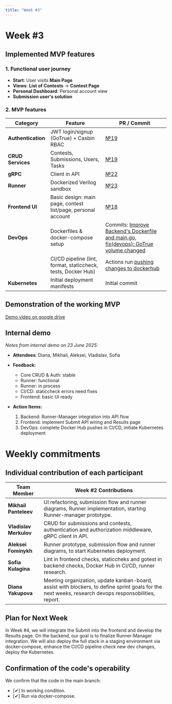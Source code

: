 ```yaml
---
title: "Week #3"
---
```


# **Week #3**

## Implemented MVP features

### 1. Functional user journey

* **Start**: User visits **Main Page**
* **Views**: **List of Contests** → **Contest Page**
* **Personal Dashboard**: Personal account view
* **Submission user's solution**

### 2. MVP features
| Category           | Feature                                               | PR / Commit              |
| ------------------ | ----------------------------------------------------- | ------------------------ |
| **Authentication** | JWT login/signup (GoTrue) + Casbin RBAC               | [№19](https://github.com/IU-Capstone-Project-2025/verilog-contest/pull/19)                      |
| **CRUD Services**  | Contests, Submissions, Users, Tasks                   | [№19](https://github.com/IU-Capstone-Project-2025/verilog-contest/pull/19)                      |
| **gRPC**           | Client in API                     | [№22](https://github.com/IU-Capstone-Project-2025/verilog-contest/pull/22)                      |
| **Runner**         | Dockerized Verilog sandbox                | [№23](https://github.com/IU-Capstone-Project-2025/verilog-contest/pull/23)                      |
| **Frontend UI**    | Basic design: main page, contest list/page, personal account   | [№18](https://github.com/IU-Capstone-Project-2025/verilog-contest/pull/18)                       |
| **DevOps**         | Dockerfiles & docker-compose setup                    | Commits: [Improve Backend's Dockerfile and main.go](https://github.com/IU-Capstone-Project-2025/verilog-contest/commit/965c32eb9bf698e2bdc5fc2c9ddf2f059a0c5544), [fix(devops): GoTrue volume changed](https://github.com/IU-Capstone-Project-2025/verilog-contest/commit/38f67690b45b8b89c4c1bc17ed0fbfa01d337278)  |
|                    | CI/CD pipeline (lint, format, staticcheck, tests, Docker Hub) | Actions run [pushing changes to dockerhub](https://github.com/IU-Capstone-Project-2025/verilog-contest/actions/runs/15858289358) |
| **Kubernetes**     | Initial deployment manifests                          | Initial commit           |


## Demonstration of the working MVP
 [Demo video on google drive](https://drive.google.com/file/d/1Z-bZad2_4bDh9DcbkoxOxJVZvunxscqz/view?usp=sharing)

## Internal demo

*Notes from internal demo on 23 June 2025:*

* **Attendees**: Diana, Mikhail, Aleksei, Vladislav, Sofia
* **Feedback:**

  * Core CRUD & Auth: stable
  * Runner: functional
  * Runner: in process
  * CI/CD: staticcheck errors need fixes
  * Frontend: basic UI ready
* **Action Items:**

  1. Backend: Runner-Manager integration into API flow
  2. Frontend: implement Submit API wiring and Results page
  3. DevOps: complete Docker Hub pushes in CI/CD, initiate Kubernetes deployment

# Weekly commitments

## Individual contribution of each participant

| Team Member            | Week #2 Contributions                                                                      |
| ---------------------- | ------------------------------------------------------------------------------------------ |
| **Mikhail Panteleev**  | UI refactoring, submission flow and runner diagrams, Runner implementation, starting Runner-manager prototype.                        |
| **Vladislav Merkulov** | CRUD for submissions and contests, authentication and  authorization middleware, gRPC client in API.                       |
| **Aleksei Fominykh**   | Runner prototype, submission flow and runner diagrams, to start Kubernetes deployment.                                         |
| **Sofia Kulagina**     | Lint in frontend checks, staticcheks and gotest in backend checks, Docker Hub in CI/CD, runner research.             |
| **Diana Yakupova**     | Meeting organization, update kanban-board, assist with blockers, to define sprint goals for the next weeks, research devops responsobilities, report.|

## Plan for Next Week

In Week #4, we will integrate the Submit into the frontend and develop the Results page. On the backend, our goal is to finalize Runner‑Manager integration. We will also deploy the full stack in a staging environment via docker‑compose, enhance the CI/CD pipeline check new dev changes, deploy the Kubernetes.

## Confirmation of the code's operability

We confirm that the code in the main branch:

- [✔] In working condition.
- [✔] Run via docker-compose.

